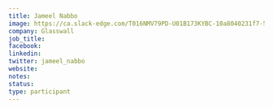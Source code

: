 ```yaml
---
title: Jameel Nabbo
image: https://ca.slack-edge.com/T016NMV79PD-U01B173KYBC-10a8040231f7-512
company: Glasswall
job_title: 
facebook:
linkedin: 
twitter: jameel_nabbo
website:
notes:
status: 
type: participant
---
```


<!-- put more details about participant here -->
